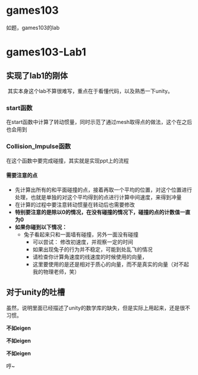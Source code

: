 # games103
如题，games103的lab

# games103-Lab1

## 实现了lab1的刚体

​	其实本身这个lab不算很难写，重点在于看懂代码，以及熟悉一下unity。	

### start函数

在start函数中计算了转动惯量，同时示范了通过mesh取得点的做法，这个在之后也会用到



### Collision_Impulse函数

在这个函数中要完成碰撞，其实就是实现ppt上的流程

#### 需要注意的点

- 先计算出所有的和平面碰撞的点，接着再取一个平均的位置，对这个位置进行处理，也就是单独的对这个平均得到的点进行计算中间速度，来得到冲量
- 在计算的过程中要注意转动惯量在转动后也需要修改
-  **特别要注意的是除以0的情况，在没有碰撞的情况下，碰撞的点的计数值一直为0**
- **如果你碰到以下情况：**
  - 兔子看起来只和一面墙有碰撞，另外一面没有碰撞
    - 可以尝试：
      修改初速度，并观察一定的时间
    - 如果出现兔子的行为并不稳定，可能到处乱飞的情况
    - 请检查你计算角速度的线速度的时候使用的向量，
    - 这里要使用的是还是相对于质心的向量，而不是真实的向量（对不起我的物理老师，笑）

## 对于unity的吐槽

虽然，说明里面已经描述了unity的数学库的缺失，但是实际上用起来，还是很不习惯。

**不如eigen**

**不如eigen**

**不如eigen**

哼~


